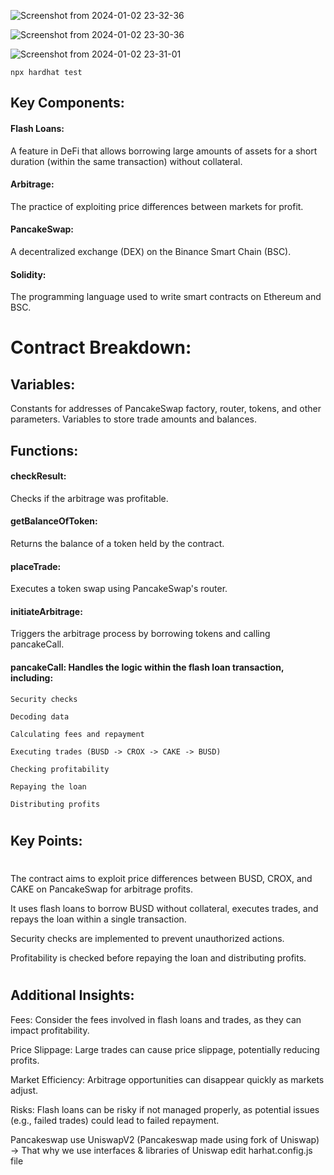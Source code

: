 
![Screenshot from 2024-01-02 23-32-36](https://github.com/jatin192/Flash-Loan/assets/73174196/bea5f631-82de-464f-a303-5e0236f96be3)


![Screenshot from 2024-01-02 23-30-36](https://github.com/jatin192/Flash-Loan/assets/73174196/563cf5b0-1de0-414a-b573-6f7a6ccf73e7)



![Screenshot from 2024-01-02 23-31-01](https://github.com/jatin192/Flash-Loan/assets/73174196/4acf8204-7d79-4470-9896-6359b5f76394)




```shell
npx hardhat test
```




## Key Components:



#### Flash Loans:
A feature in DeFi that allows borrowing large amounts of assets for a short duration (within the same transaction) without collateral.

#### Arbitrage: 
The practice of exploiting price differences between markets for profit.

#### PancakeSwap: 
A decentralized exchange (DEX) on the Binance Smart Chain (BSC).

#### Solidity: 
The programming language used to write smart contracts on Ethereum and BSC.

# Contract Breakdown:

## Variables:

Constants for addresses of PancakeSwap factory, router, tokens, and other parameters.
Variables to store trade amounts and balances.
## Functions:

#### checkResult: 
Checks if the arbitrage was profitable.

#### getBalanceOfToken: 
Returns the balance of a token held by the contract.

#### placeTrade: 
Executes a token swap using PancakeSwap's router.

#### initiateArbitrage: 
Triggers the arbitrage process by borrowing tokens and calling pancakeCall.

#### pancakeCall: Handles the logic within the flash loan transaction, including:
    Security checks
    
    Decoding data
    
    Calculating fees and repayment
    
    Executing trades (BUSD -> CROX -> CAKE -> BUSD)
    
    Checking profitability
    
    Repaying the loan
    
    Distributing profits
    
#
## Key Points:
#
The contract aims to exploit price differences between BUSD, CROX, and CAKE on PancakeSwap for arbitrage profits.

It uses flash loans to borrow BUSD without collateral, executes trades, and repays the loan within a single transaction.

Security checks are implemented to prevent unauthorized actions.

Profitability is checked before repaying the loan and distributing profits.
#
## Additional Insights:

Fees: Consider the fees involved in flash loans and trades, as they can impact profitability.

Price Slippage: Large trades can cause price slippage, potentially reducing profits.

Market Efficiency: Arbitrage opportunities can disappear quickly as markets adjust.

Risks: Flash loans can be risky if not managed properly, as potential issues (e.g., failed trades) could lead to failed repayment.


























Pancakeswap use UniswapV2 (Pancakeswap made using fork of Uniswap) -> That why we use interfaces & libraries of Uniswap
edit harhat.config.js file

#

        
        
        

